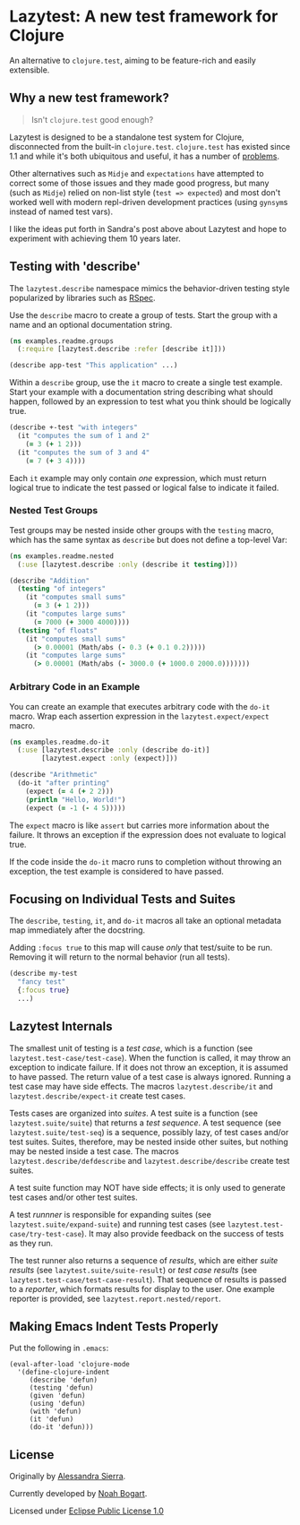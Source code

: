 # Lazytest: A new test framework for Clojure

An alternative to `clojure.test`, aiming to be feature-rich and easily extensible.

## Why a new test framework?

> Isn't `clojure.test` good enough?

Lazytest is designed to be a standalone test system for Clojure, disconnected from the
built-in `clojure.test`. `clojure.test` has existed since 1.1 and while it's both
ubiquitous and useful, it has a number of
[problems](https://stuartsierra.com/2010/07/05/lazytest-status-report).

Other alternatives such as `Midje` and `expectations` have attempted to correct some of
those issues and they made good progress, but many (such as `Midje`) relied on non-list
style (`test => expected`) and most don't worked well with modern repl-driven
development practices (using `gynsym`s instead of named test vars).

I like the ideas put forth in Sandra's post above about Lazytest and hope to experiment
with achieving them 10 years later.

## Testing with 'describe'

The `lazytest.describe` namespace mimics the behavior-driven testing
style popularized by libraries such as [RSpec](http://rspec.info).

Use the `describe` macro to create a group of tests. Start the group
with a name and an optional documentation string.

```clojure
(ns examples.readme.groups
  (:require [lazytest.describe :refer [describe it]]))

(describe app-test "This application" ...)
```

Within a `describe` group, use the `it` macro to create a single test
example. Start your example with a documentation string describing
what should happen, followed by an expression to test what you think
should be logically true.

```clojure
(describe +-test "with integers"
  (it "computes the sum of 1 and 2"
    (= 3 (+ 1 2)))
  (it "computes the sum of 3 and 4"
    (= 7 (+ 3 4))))
```

Each `it` example may only contain *one* expression, which must return
logical true to indicate the test passed or logical false to indicate
it failed.

### Nested Test Groups

Test groups may be nested inside other groups with the `testing`
macro, which has the same syntax as `describe` but does not define a
top-level Var:

```clojure
(ns examples.readme.nested
  (:use [lazytest.describe :only (describe it testing)]))

(describe "Addition"
  (testing "of integers"
    (it "computes small sums"
      (= 3 (+ 1 2)))
    (it "computes large sums"
      (= 7000 (+ 3000 4000))))
  (testing "of floats"
    (it "computes small sums"
      (> 0.00001 (Math/abs (- 0.3 (+ 0.1 0.2)))))
    (it "computes large sums"
      (> 0.00001 (Math/abs (- 3000.0 (+ 1000.0 2000.0)))))))
```

### Arbitrary Code in an Example

You can create an example that executes arbitrary code with the
`do-it` macro. Wrap each assertion expression in the
`lazytest.expect/expect` macro.

```clojure
(ns examples.readme.do-it
  (:use [lazytest.describe :only (describe do-it)]
        [lazytest.expect :only (expect)]))

(describe "Arithmetic"
  (do-it "after printing"
    (expect (= 4 (+ 2 2)))
    (println "Hello, World!")
    (expect (= -1 (- 4 5)))))
```

The `expect` macro is like `assert` but carries more information about
the failure. It throws an exception if the expression does not
evaluate to logical true.

If the code inside the `do-it` macro runs to completion without
throwing an exception, the test example is considered to have passed.

## Focusing on Individual Tests and Suites

The `describe`, `testing`, `it`, and `do-it` macros all take an
optional metadata map immediately after the docstring.

Adding `:focus true` to this map will cause *only* that test/suite to
be run. Removing it will return to the normal behavior (run all
tests).

```clojure
(describe my-test
  "fancy test"
  {:focus true}
  ...)
```

## Lazytest Internals

The smallest unit of testing is a *test case*, which is a function
(see `lazytest.test-case/test-case`). When the function is called, it
may throw an exception to indicate failure. If it does not throw an
exception, it is assumed to have passed. The return value of a test
case is always ignored. Running a test case may have side effects.
The macros `lazytest.describe/it` and `lazytest.describe/expect-it` create
test cases.

Tests cases are organized into *suites*. A test suite is a function
(see `lazytest.suite/suite`) that returns a *test sequence*. A test
sequence (see `lazytest.suite/test-seq`) is a sequence, possibly lazy,
of test cases and/or test suites. Suites, therefore, may be nested
inside other suites, but nothing may be nested inside a test case.
The macros `lazytest.describe/defdescribe` and
`lazytest.describe/describe` create test suites.

A test suite function may NOT have side effects; it is only used to
generate test cases and/or other test suites.

A test *runnner* is responsible for expanding suites (see
`lazytest.suite/expand-suite`) and running test cases (see
`lazytest.test-case/try-test-case`). It may also provide feedback on
the success of tests as they run.

The test runner also returns a sequence of *results*, which are either
*suite results* (see `lazytest.suite/suite-result`) or *test case
results* (see `lazytest.test-case/test-case-result`). That sequence
of results is passed to a *reporter*, which formats results for
display to the user. One example reporter is provided, see
`lazytest.report.nested/report`.

## Making Emacs Indent Tests Properly

Put the following in `.emacs`:

```elisp
(eval-after-load 'clojure-mode
  '(define-clojure-indent
     (describe 'defun)
     (testing 'defun)
     (given 'defun)
     (using 'defun)
     (with 'defun)
     (it 'defun)
     (do-it 'defun)))
```

## License

Originally by [Alessandra Sierra](https://www.lambdasierra.com).

Currently developed by [Noah Bogart](https://github.com/NoahTheDuke).

Licensed under [Eclipse Public License 1.0](https://www.eclipse.org/org/documents/epl-v10.html)
